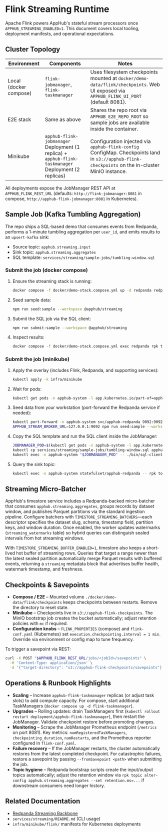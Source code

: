 # Flink Streaming Runtime

Apache Flink powers AppHub's stateful stream processors once `APPHUB_STREAMING_ENABLED=1`. This document covers local tooling, deployment manifests, and operational expectations.

## Cluster Topology

| Environment | Components | Notes |
| --- | --- | --- |
| Local (docker compose) | `flink-jobmanager`, `flink-taskmanager` | Uses filesystem checkpoints mounted at `docker/demo-data/flink/checkpoints`. Web UI exposed via `APPHUB_FLINK_UI_PORT` (default 8081). |
| E2E stack | Same as above | Shares the repo root via `APPHUB_E2E_REPO_ROOT` so sample jobs are available inside the container. |
| Minikube | `apphub-flink-jobmanager` Deployment (1 replica) + `apphub-flink-taskmanager` Deployment (2 replicas) | Configuration injected via `apphub-flink-config` ConfigMap. Checkpoints land in `s3://apphub-flink-checkpoints` on the in-cluster MinIO instance. |

All deployments expose the JobManager REST API at `APPHUB_FLINK_REST_URL` (defaults: `http://flink-jobmanager:8081` in compose, `http://apphub-flink-jobmanager:8081` in Kubernetes).

## Sample Job (Kafka Tumbling Aggregation)

The repo ships a SQL-based demo that consumes events from Redpanda, performs a 1-minute tumbling aggregation per `user_id`, and emits results to an `upsert-kafka` sink:

- Source topic: `apphub.streaming.input`
- Sink topic: `apphub.streaming.aggregates`
- SQL template: `services/streaming/sample-jobs/tumbling-window.sql`

### Submit the job (docker compose)

1. Ensure the streaming stack is running:
   ```bash
   docker compose -f docker/demo-stack.compose.yml up -d redpanda redpanda-init flink-jobmanager flink-taskmanager
   ```
2. Seed sample data:
   ```bash
   npm run seed:sample --workspace @apphub/streaming
   ```
3. Submit the SQL job via the SQL client:
   ```bash
   npm run submit:sample --workspace @apphub/streaming
   ```
4. Inspect results:
   ```bash
   docker compose -f docker/demo-stack.compose.yml exec redpanda rpk topic consume apphub.streaming.aggregates -n 5
   ```

### Submit the job (minikube)

1. Apply the overlay (includes Flink, Redpanda, and supporting services):
   ```bash
   kubectl apply -k infra/minikube
   ```
2. Wait for pods:
   ```bash
   kubectl get pods -n apphub-system -l app.kubernetes.io/part-of=apphub-streaming
   ```
3. Seed data from your workstation (port-forward the Redpanda service if needed):
   ```bash
   kubectl port-forward -n apphub-system svc/apphub-redpanda 9092:9092
   APPHUB_STREAM_BROKER_URL=127.0.0.1:9092 npm run seed:sample --workspace @apphub/streaming
   ```
4. Copy the SQL template and run the SQL client inside the JobManager:
   ```bash
   JOBMANAGER_POD=$(kubectl get pods -n apphub-system -l app.kubernetes.io/component=jobmanager -o jsonpath='{.items[0].metadata.name}')
   kubectl cp services/streaming/sample-jobs/tumbling-window.sql apphub-system/$JOBMANAGER_POD:/tmp/tumbling-window.sql
   kubectl exec -n apphub-system "$JOBMANAGER_POD" -- ./bin/sql-client.sh -f /tmp/tumbling-window.sql
   ```
5. Query the sink topic:
   ```bash
   kubectl exec -n apphub-system statefulset/apphub-redpanda -- rpk topic consume apphub.streaming.aggregates -n 5
   ```

## Streaming Micro-Batcher

AppHub's timestore service includes a Redpanda-backed micro-batcher that consumes `apphub.streaming.aggregates`, groups records by dataset window, and publishes Parquet partitions via the standard ingestion pipeline. Configure batchers with `TIMESTORE_STREAMING_BATCHERS`—each descriptor specifies the dataset slug, schema, timestamp field, partition keys, and window duration. Once enabled, the worker updates watermarks (`streaming_watermarks` table) so hybrid queries can distinguish sealed intervals from hot streaming windows.

With `TIMESTORE_STREAMING_BUFFER_ENABLED=1`, timestore also keeps a short-lived hot buffer of streaming rows. Queries that target a range newer than the latest sealed partition automatically merge Parquet results with buffered events, returning a `streaming` metadata block that advertises buffer health, watermark timestamp, and freshness.

## Checkpoints & Savepoints

- **Compose / E2E** – Mounted volume `./docker/demo-data/flink/checkpoints` keeps checkpoints between restarts. Remove the directory to reset state.
- **Minikube** – Checkpoints live in `s3://apphub-flink-checkpoints`. The MinIO bootstrap job creates the bucket automatically; adjust retention policies with `mc` if required.
- **Configuration knobs** – `FLINK_PROPERTIES` (compose) and `flink-conf.yaml` (Kubernetes) set `execution.checkpointing.interval = 1 min`. Override via environment or config map to tune frequency.

To trigger a savepoint via REST:

```bash
curl -X POST "$APPHUB_FLINK_REST_URL/jobs/<jobId>/savepoints" \
  -H 'Content-Type: application/json' \
  -d '{"target-directory": "s3://apphub-flink-checkpoints/savepoints"}'
```

## Operations & Runbook Highlights

- **Scaling** – Increase `apphub-flink-taskmanager` replicas (or adjust task slots) to add compute capacity. For compose, start additional TaskManagers (`docker compose up -d flink-taskmanager`).
- **Upgrades** – Rolling updates: drain TaskManagers first (`kubectl rollout restart deployment/apphub-flink-taskmanager`), then restart the JobManager. Validate checkpoint restore before promoting changes.
- **Monitoring** – Scrape the JobManager Prometheus endpoint (`/metrics` on port 8081). Key metrics: `numRegisteredTaskManagers`, `checkpointing_duration`, `numRestarts`, and the Prometheus reporter configured in `flink-conf.yaml`.
- **Failure recovery** – If the JobManager restarts, the cluster automatically restores from the latest completed checkpoint. For catastrophic failures, restore a savepoint by passing `--fromSavepoint <path>` when submitting the job.
- **Topic hygiene** – Redpanda bootstrap scripts create the input/output topics automatically; adjust the retention window via `rpk topic alter-config apphub.streaming.aggregates --set retention.ms=...` if downstream consumers need longer history.

## Related Documentation

- [Redpanda Streaming Backbone](./redpanda.md)
- `services/streaming/README.md` (CLI usage)
- `infra/minikube/flink/` manifests for Kubernetes deployments
